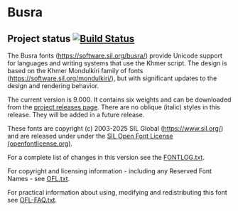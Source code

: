 # Busra

## Project status [![Build Status](https://build.palaso.org/app/rest/builds/buildType:Fonts_Busra/statusIcon)](https://build.palaso.org/viewType.html?buildTypeId=Fonts_Busra&guest=1)

The Busra fonts (https://software.sil.org/busra/) provide Unicode support for languages and writing systems that use the Khmer script. The design is based on the Khmer Mondulkiri family of fonts (https://software.sil.org/mondulkiri/), but with significant updates to the design and rendering behavior.

The current version is 9.000. It contains six weights and can be downloaded from the [project releases page](https://github.com/silnrsi/font-busra/releases). There are no oblique (italic) styles in this release. They will be added in a future release.

These fonts are copyright (c) 2003-2025 SIL Global (https://www.sil.org/) and are released under under the [SIL Open Font License (openfontlicense.org)](https://openfontlicense.org).

For a complete list of changes in this version see the [FONTLOG.txt](FONTLOG.txt).

For copyright and licensing information - including any Reserved Font Names - see [OFL.txt](OFL.txt).

For practical information about using, modifying and redistributing this font see [OFL-FAQ.txt](OFL-FAQ.txt).
